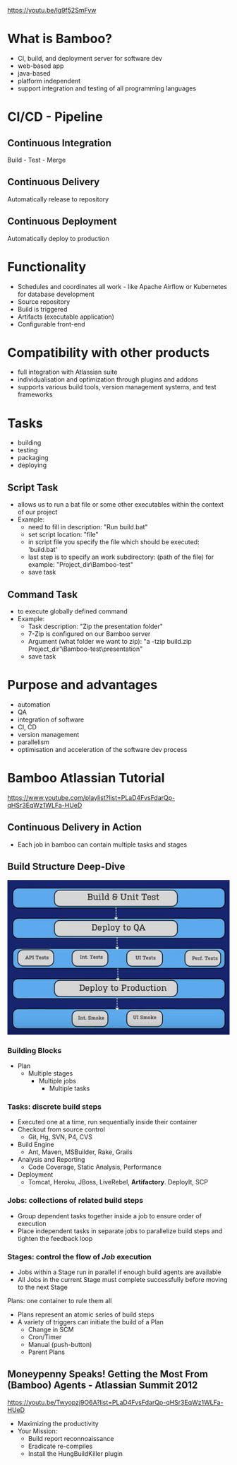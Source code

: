 https://youtu.be/lg9f52SmFyw

# What is Bamboo?

- CI, build, and deployment server for software dev
- web-based app
- java-based
- platform independent
- support integration and testing of all programming languages

# CI/CD - Pipeline

## Continuous Integration

Build - Test - Merge

## Continuous Delivery

Automatically release to repository

## Continuous Deployment

Automatically deploy to production

# Functionality

- Schedules and coordinates all work - like Apache Airflow or Kubernetes for database development
- Source repository
- Build is triggered
- Artifacts (executable application)
- Configurable front-end

# Compatibility with other products

- full integration with Atlassian suite
- individualisation and optimization through plugins and addons
- supports various build tools, version management systems, and test frameworks

# Tasks

- building
- testing
- packaging
- deploying

## Script Task

- allows us to run a bat file or some other executables within the context of our project
- Example:
  - need to fill in description: "Run build.bat"
  - set script location: "file"
  - in script file you specify the file which should be executed: 'build.bat'
  - last step is to specify an work subdirectory: (path of the file) for example: "Project_dir\Bamboo-test"
  - save task

## Command Task

- to execute globally defined command
- Example:
  - Task description: "Zip the presentation folder"
  - 7-Zip is configured on our Bamboo server
  - Argument (what folder we want to zip):
    "a -tzip build.zip Project_dir'\Bamboo-test\presentation"
  - save task

# Purpose and advantages

- automation
- QA
- integration of software
- CI, CD
- version management
- parallelism
- optimisation and acceleration of the software dev process



# Bamboo Atlassian Tutorial

https://www.youtube.com/playlist?list=PLaD4FvsFdarQp-qHSr3EqWz1WLFa-HUeD

## Continuous Delivery in Action

- Each job in bamboo can contain multiple tasks and stages

## Build Structure Deep-Dive

![](img/bamboo_build_pipeline.jpg)

### Building Blocks

- Plan
  - Multiple stages
    - Multiple jobs
      - Multiple tasks

### Tasks: discrete build steps

- Executed one at a time, run sequentially inside their container
- Checkout from source control
  - Git, Hg, SVN, P4, CVS
- Build Engine
  - Ant, Maven, MSBuilder, Rake, Grails
- Analysis and Reporting
  - Code Coverage, Static Analysis, Performance
- Deployment
  - Tomcat, Heroku, JBoss, LiveRebel, **Artifactory**. DeployIt, SCP

### Jobs: collections of related build steps

- Group dependent tasks together inside a job to ensure order of execution
- Place independent tasks in separate jobs to parallelize build steps and tighten the feedback loop

### Stages: control the flow of *Job* execution

- Jobs within a Stage run in parallel if enough build agents are available
- All Jobs in the current Stage must complete successfully before moving to the next Stage

Plans: one container to rule them all

- Plans represent an atomic series of build steps
- A variety of triggers can initiate the build of a Plan
  - Change in SCM
  - Cron/Timer
  - Manual (push-button)
  - Parent Plans

## Moneypenny Speaks! Getting the Most From (Bamboo) Agents - Atlassian Summit 2012

https://youtu.be/Twyopzj9O6A?list=PLaD4FvsFdarQp-qHSr3EqWz1WLFa-HUeD

- Maximizing the productivity
- Your Mission:
  - Build report reconnoaissance
  - Eradicate re-compiles
  - Install the HungBuildKiller plugin



